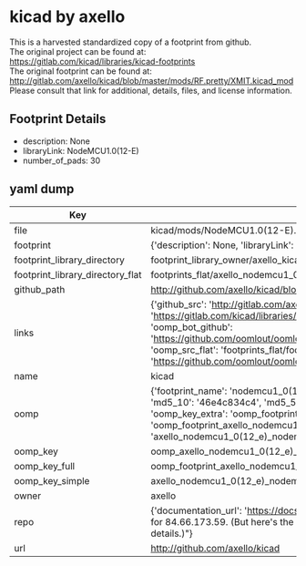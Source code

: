 # kicad by axello  
This is a harvested standardized copy of a footprint from github.  
The original project can be found at:  
https://gitlab.com/kicad/libraries/kicad-footprints  
The original footprint can be found at:
http://gitlab.com/axello/kicad/blob/master/mods/RF.pretty/XMIT.kicad_mod
Please consult that link for additional, details, files, and license information.  
## Footprint Details
* description: None  
* libraryLink: NodeMCU1.0(12-E)  
* number_of_pads: 30  
## yaml dump  
| Key | Value |  
| --- | --- |  
| file | kicad/mods/NodeMCU1.0(12-E).kicad_mod |  
| footprint | {'description': None, 'libraryLink': 'NodeMCU1.0(12-E)', 'number_of_pads': 30} |  
| footprint_library_directory | footprint_library_owner/axello_kicad |  
| footprint_library_directory_flat | footprints_flat/axello_nodemcu1_0(12_e)_nodemcu1_0(12_e)/working |  
| github_path | http://github.com/axello/kicad/blob/master/mods/NodeMCU1.0(12-E).kicad_mod |  
| links | {'github_src': 'http://gitlab.com/axello/kicad/blob/master/mods/RF.pretty/XMIT.kicad_mod', 'github_src_repo': 'https://gitlab.com/kicad/libraries/kicad-footprints', 'oomp_bot': 'footprints/axello_nodemcu1_0(12_e)_nodemcu1_0(12_e)/working', 'oomp_bot_github': 'https://github.com/oomlout/oomlout_oomp_footprint_bot/tree/main/footprints/axello_nodemcu1_0(12_e)_nodemcu1_0(12_e)/working', 'oomp_src_flat': 'footprints_flat/footprints_flat/axello_nodemcu1_0(12_e)_nodemcu1_0(12_e)/working', 'oomp_src_flat_github': 'https://github.com/oomlout/oomlout_oomp_footprint_src/tree/main/footprints_flat/axello_nodemcu1_0(12_e)_nodemcu1_0(12_e)/working'} |  
| name | kicad |  
| oomp | {'footprint_name': 'nodemcu1_0(12_e)', 'library_name': 'nodemcu1_0(12_e)_kicad_mod', 'md5': '46e4c834c472fd2caf42e2ab45ee7bb0', 'md5_10': '46e4c834c4', 'md5_5': '46e4c', 'md5_6': '46e4c8', 'oomp_key': 'oomp_axello_nodemcu1_0(12_e)_nodemcu1_0(12_e)', 'oomp_key_extra': 'oomp_footprint_axello_nodemcu1_0(12_e)_nodemcu1_0(12_e)', 'oomp_key_full': 'oomp_footprint_axello_nodemcu1_0(12_e)_nodemcu1_0(12_e)_46e4c8', 'oomp_key_simple': 'axello_nodemcu1_0(12_e)_nodemcu1_0(12_e)', 'original_filename': 'kicad/mods/NodeMCU1.0(12-E).kicad_mod', 'owner_name': 'axello'} |  
| oomp_key | oomp_axello_nodemcu1_0(12_e)_nodemcu1_0(12_e) |  
| oomp_key_full | oomp_footprint_axello_nodemcu1_0(12_e)_nodemcu1_0(12_e) |  
| oomp_key_simple | axello_nodemcu1_0(12_e)_nodemcu1_0(12_e) |  
| owner | axello |  
| repo | {'documentation_url': 'https://docs.github.com/rest/overview/resources-in-the-rest-api#rate-limiting', 'message': "API rate limit exceeded for 84.66.173.59. (But here's the good news: Authenticated requests get a higher rate limit. Check out the documentation for more details.)"} |  
| url | http://github.com/axello/kicad |  

